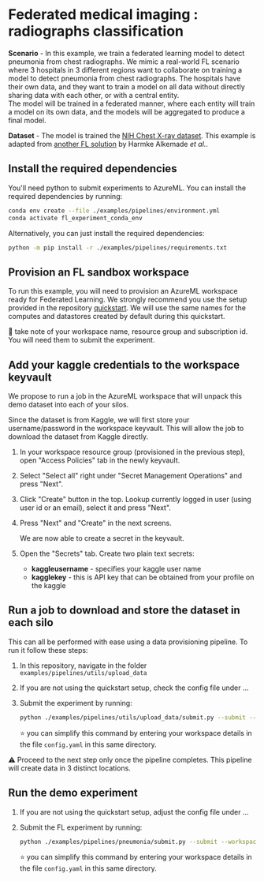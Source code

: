 # Federated medical imaging : radiographs classification

**Scenario** - In this example, we train a federated learning model to detect pneumonia from chest radiographs. We mimic a real-world FL scenario where 3 hospitals in 3 different regions want to collaborate on training a model to detect pneumonia from chest radiographs. The hospitals have their own data, and they want to train a model on all data without directly sharing data with each other, or with a central entity.  
The model will be trained in a federated manner, where each entity will train a model on its own data, and the models will be aggregated to produce a final model.

**Dataset** - The model is trained the [NIH Chest X-ray dataset](https://www.kaggle.com/nih-chest-xrays/data). This example is adapted from [another FL solution](https://github.com/Azure/medical-imaging/tree/main/federated-learning) by Harmke Alkemade _et al._.

## Install the required dependencies

You'll need python to submit experiments to AzureML. You can install the required dependencies by running:

```bash
conda env create --file ./examples/pipelines/environment.yml
conda activate fl_experiment_conda_env
```

Alternatively, you can just install the required dependencies:

```bash
python -m pip install -r ./examples/pipelines/requirements.txt
```

## Provision an FL sandbox workspace

To run this example, you will need to provision an AzureML workspace ready for Federated Learning. We strongly recommend you use the setup provided in the repository [quickstart](../quickstart.md). We will use the same names for the computes and datastores created by default during this quickstart.

:notebook: take note of your workspace name, resource group and subscription id. You will need them to submit the experiment.

## Add your kaggle credentials to the workspace keyvault

We propose to run a job in the AzureML workspace that will unpack this demo dataset into each of your silos.

Since the dataset is from Kaggle, we will first store your username/password in the workspace keyvault. This will allow the job to download the dataset from Kaggle directly.

1. In your workspace resource group (provisioned in the previous step), open "Access Policies" tab in the newly keyvault.

2. Select "Select all" right under "Secret Management Operations" and press "Next".

3. Click "Create" button in the top. Lookup currently logged in user (using user id or an email), select it and press "Next". 

4. Press "Next" and "Create" in the next screens.

    We are now able to create a secret in the keyvault.

5. Open the "Secrets" tab. Create two plain text secrets:
    
    - **kaggleusername** - specifies your kaggle user name
    - **kagglekey** - this is API key that can be obtained from your profile on the kaggle

## Run a job to download and store the dataset in each silo

This can all be performed with ease using a data provisioning pipeline. To run it follow these steps:

1. In this repository, navigate in the folder `examples/pipelines/utils/upload_data`

2. If you are not using the quickstart setup, check the config file under ...

3. Submit the experiment by running:

   ```bash
   python ./examples/pipelines/utils/upload_data/submit.py --submit --example PNEUMONIA --workspace_name "<workspace-name>" --resource_group "<resource-group-name>" --subscription_id "<subscription-id>"
   ```

    :star: you can simplify this command by entering your workspace details in the file `config.yaml` in this same directory.

:warning: Proceed to the next step only once the pipeline completes. This pipeline will create data in 3 distinct locations.

## Run the demo experiment

1. If you are not using the quickstart setup, adjust the config file under ...

2. Submit the FL experiment by running:

   ```bash
   python ./examples/pipelines/pneumonia/submit.py --submit --workspace_name "<workspace-name>" --resource_group "<resource-group-name>" --subscription_id "<subscription-id>"
   ```

    :star: you can simplify this command by entering your workspace details in the file `config.yaml` in this same directory.
